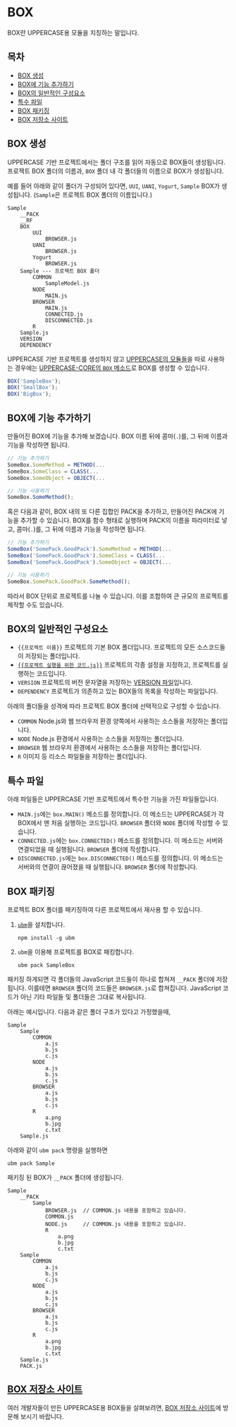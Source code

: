 # BOX
BOX란 UPPERCASE용 모듈을 지칭하는 말입니다.

## 목차
* [BOX 생성](#box-생성)
* [BOX에 기능 추가하기](#box에-기능-추가하기)
* [BOX의 일반적인 구성요소](#box의-일반적인-구성요소)
* [특수 파일](#특수-파일)
* [BOX 패키징](#box-패키징)
* [BOX 저장소 사이트](#box-저장소-사이트)

## BOX 생성
UPPERCASE 기반 프로젝트에서는 폴더 구조를 읽어 자동으로 BOX들이 생성됩니다. 프로젝트 BOX 폴더의 이름과, `BOX` 폴더 내 각 폴더들의 이름으로 BOX가 생성됩니다.

예를 들어 아래와 같이 폴더가 구성되어 있다면, `UUI`, `UANI`, `Yogurt`, `Sample` BOX가 생성됩니다. (`Sample`은 프로젝트 BOX 폴더의 이름입니다.)

```
Sample
	__PACK
	__RF
	BOX
		UUI
			BROWSER.js
		UANI
			BROWSER.js
		Yogurt
			BROWSER.js
	Sample --- 프로젝트 BOX 폴더
		COMMON
			SampleModel.js
		NODE
			MAIN.js
		BROWSER
			MAIN.js
			CONNECTED.js
			DISCONNECTED.js
		R
	Sample.js
	VERSION
	DEPENDENCY
```

UPPERCASE 기반 프로젝트를 생성하지 않고 [UPPERCASE의 모듈들](../GUIDE.md#모듈-별-문서)을 따로 사용하는 경우에는 [UPPERCASE-CORE의 `BOX` 메소드](UPPERCASE-CORE-COMMON.md#uppercase의-모듈화-box)로 BOX를 생성할 수 있습니다.

```javascript
BOX('SampleBox');
BOX('SmallBox');
BOX('BigBox');
```

## BOX에 기능 추가하기
만들어진 BOX에 기능을 추가해 보겠습니다. BOX 이름 뒤에 콤마(`.`)를, 그 뒤에 이름과 기능을 작성하면 됩니다.

```javascript
// 기능 추가하기
SomeBox.SomeMethod = METHOD(...
SomeBox.SomeClass = CLASS(...
SomeBox.SomeObject = OBJECT(...

// 기능 사용하기
SomeBox.SomeMethod();
```

혹은 다음과 같이, BOX 내의 또 다른 집합인 PACK을 추가하고, 만들어진 PACK에 기능을 추가할 수 있습니다. BOX를 함수 형태로 실행하며 PACK의 이름을 파라미터로 넣고, 콤마(`.`)를, 그 뒤에 이름과 기능을 작성하면 됩니다.

```javascript
// 기능 추가하기
SomeBox('SomePack.GoodPack').SomeMethod = METHOD(...
SomeBox('SomePack.GoodPack').SomeClass = CLASS(...
SomeBox('SomePack.GoodPack').SomeObject = OBJECT(...

// 기능 사용하기
SomeBox.SomePack.GoodPack.SomeMethod();
```

따라서 BOX 단위로 프로젝트를 나눌 수 있습니다. 이를 조합하여 큰 규모의 프로젝트를 제작할 수도 있습니다.

## BOX의 일반적인 구성요소
* `{{프로젝트 이름}}` 프로젝트의 기본 BOX 폴더입니다. 프로젝트의 모든 소스코드들이 저장되는 폴더입니다.
* [`{{프로젝트 실행을 위한 코드.js}}`](CREATE_PROJECT.md#프로젝트-실행을-위한-코드-작성) 프로젝트의 각종 설정을 지정하고, 프로젝트를 실행하는 코드입니다.
* `VERSION` 프로젝트의 버전 문자열을 저장하는 [VERSION 파일](DEPLOY.md#version-파일)입니다.
* `DEPENDENCY` 프로젝트가 의존하고 있는 BOX들의 목록을 작성하는 파일입니다.

아래의 폴더들을 성격에 따라 프로젝트 BOX 폴더에 선택적으로 구성할 수 있습니다.
* `COMMON` Node.js와 웹 브라우저 환경 양쪽에서 사용하는 소스들을 저장하는 폴더입니다.
* `NODE` Node.js 환경에서 사용하는 소스들을 저장하는 폴더입니다.
* `BROWSER` 웹 브라우저 환경에서 사용하는 소스들을 저장하는 폴더입니다.
* `R` 이미지 등 리소스 파일들을 저장하는 폴더입니다.

## 특수 파일
아래 파일들은 UPPERCASE 기반 프로젝트에서 특수한 기능을 가진 파일들입니다.
* `MAIN.js`에는 `box.MAIN()` 메소드를 정의합니다. 이 메소드는 UPPERCASE가 각 BOX에서 맨 처음 실행하는 코드입니다. `BROWSER` 폴더와 `NODE` 폴더에 작성할 수 있습니다.
* `CONNECTED.js`에는 `box.CONNECTED()` 메소드를 정의합니다. 이 메소드는 서버와 연결되었을 때 실행됩니다. `BROWSER` 폴더에 작성합니다.
* `DISCONNECTED.js`에는 `box.DISCONNECTED()` 메소드를 정의합니다. 이 메소드는 서버와의 연결이 끊어졌을 때 실행됩니다. `BROWSER` 폴더에 작성합니다.

## BOX 패키징
프로젝트 BOX 폴더를 패키징하여 다른 프로젝트에서 재사용 할 수 있습니다.

1. [`ubm`](https://www.npmjs.com/package/ubm)을 설치합니다.
	```
	npm install -g ubm
	```
2. `ubm`을 이용해 프로젝트를 BOX로 패킹합니다.
	```
	ubm pack SampleBox
	```

패키징 하게되면 각 폴더들의 JavaScript 코드들이 하나로 합쳐져 `__PACK` 폴더에 저장됩니다. 이를테면 `BROWSER` 폴더의 코드들은 `BROWSER.js`로 합쳐집니다. JavaScript 코드가 아닌 기타 파일들 및 폴더들은 그대로 복사됩니다.

아래는 예시입니다. 다음과 같은 폴더 구조가 있다고 가정했을때,

```
Sample
	Sample
		COMMON
			a.js
			b.js
			c.js
		NODE
			a.js
			b.js
			c.js
		BROWSER
			a.js
			b.js
			c.js
		R
			a.png
			b.jpg
			c.txt
	Sample.js
```

아래와 같이 `ubm pack` 명령을 실행하면

```
ubm pack Sample
```

패키징 된 BOX가 `__PACK` 폴더에 생성됩니다.

```
Sample
	__PACK
		Sample
			BROWSER.js	// COMMON.js 내용을 포함하고 있습니다.
			COMMON.js
			NODE.js		// COMMON.js 내용을 포함하고 있습니다.
			R
				a.png
				b.jpg
				c.txt
	Sample
		COMMON
			a.js
			b.js
			c.js
		NODE
			a.js
			b.js
			c.js
		BROWSER
			a.js
			b.js
			c.js
		R
			a.png
			b.jpg
			c.txt
	Sample.js
	PACK.js
```

## [BOX 저장소 사이트](http://box.uppercase.io) 
여러 개발자들이 만든 UPPERCASE용 BOX들을 살펴보려면, [BOX 저장소 사이트](http://box.uppercase.io)에 방문해 보시기 바랍니다.